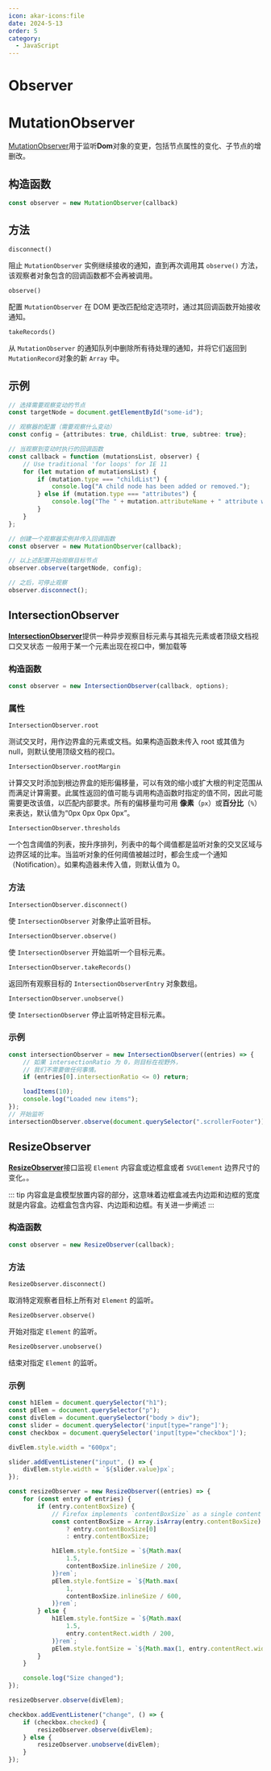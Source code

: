 ```yaml
---
icon: akar-icons:file
date: 2024-5-13
order: 5
category:
  - JavaScript
---
```


# Observer

# MutationObserver

[MutationObserver](https://developer.mozilla.org/zh-CN/docs/Web/API/MutationObserver)用于监听**Dom**对象的变更，包括节点属性的变化、子节点的增删改。

## 构造函数

```typescript :no-line-numbers
const observer = new MutationObserver(callback)
```

## 方法

`disconnect()`

阻止 `MutationObserver` 实例继续接收的通知，直到再次调用其 `observe()` 方法，该观察者对象包含的回调函数都不会再被调用。

`observe()`

配置 `MutationObserver` 在 DOM 更改匹配给定选项时，通过其回调函数开始接收通知。

`takeRecords()`

从 `MutationObserver` 的通知队列中删除所有待处理的通知，并将它们返回到 `MutationRecord`对象的新 `Array` 中。

## 示例

```typescript :no-line-numbers
// 选择需要观察变动的节点
const targetNode = document.getElementById("some-id");

// 观察器的配置（需要观察什么变动）
const config = {attributes: true, childList: true, subtree: true};

// 当观察到变动时执行的回调函数
const callback = function (mutationsList, observer) {
    // Use traditional 'for loops' for IE 11
    for (let mutation of mutationsList) {
        if (mutation.type === "childList") {
            console.log("A child node has been added or removed.");
        } else if (mutation.type === "attributes") {
            console.log("The " + mutation.attributeName + " attribute was modified.");
        }
    }
};

// 创建一个观察器实例并传入回调函数
const observer = new MutationObserver(callback);

// 以上述配置开始观察目标节点
observer.observe(targetNode, config);

// 之后，可停止观察
observer.disconnect();

```

## IntersectionObserver

[**IntersectionObserver**](https://developer.mozilla.org/zh-CN/docs/Web/API/IntersectionObserver)提供一种异步观察目标元素与其祖先元素或者顶级文档视口交叉状态 一般用于某一个元素出现在视口中，懒加载等

### 构造函数

```typescript
const observer = new IntersectionObserver(callback, options);
```

### 属性

`IntersectionObserver.root`<Badge text="只读" />

测试交叉时，用作边界盒的元素或文档。如果构造函数未传入 root 或其值为null，则默认使用顶级文档的视口。

`IntersectionObserver.rootMargin`<Badge text="只读" />

计算交叉时添加到根边界盒的矩形偏移量，可以有效的缩小或扩大根的判定范围从而满足计算需要。此属性返回的值可能与调用构造函数时指定的值不同，因此可能需要更改该值，以匹配内部要求。所有的偏移量均可用 **像素**（`px`）或**百分比**（`%`）来表达，默认值为“0px 0px 0px 0px”。

`IntersectionObserver.thresholds`<Badge text="只读" />

一个包含阈值的列表，按升序排列，列表中的每个阈值都是监听对象的交叉区域与边界区域的比率。当监听对象的任何阈值被越过时，都会生成一个通知（Notification）。如果构造器未传入值，则默认值为 0。

### 方法

`IntersectionObserver.disconnect()`

使 `IntersectionObserver` 对象停止监听目标。

`IntersectionObserver.observe()`

使 `IntersectionObserver` 开始监听一个目标元素。

`IntersectionObserver.takeRecords()`

返回所有观察目标的 `IntersectionObserverEntry` 对象数组。

`IntersectionObserver.unobserve()`

使 `IntersectionObserver` 停止监听特定目标元素。

### 示例

```typescript :no-line-numbers
const intersectionObserver = new IntersectionObserver((entries) => {
    // 如果 intersectionRatio 为 0，则目标在视野外，
    // 我们不需要做任何事情。
    if (entries[0].intersectionRatio <= 0) return;

    loadItems(10);
    console.log("Loaded new items");
});
// 开始监听
intersectionObserver.observe(document.querySelector(".scrollerFooter"));

```

## ResizeObserver

[**ResizeObserver**](https://developer.mozilla.org/zh-CN/docs/Web/API/ResizeObserver)接口监视 `Element` 内容盒或边框盒或者 `SVGElement` 边界尺寸的变化。。

::: tip
内容盒是盒模型放置内容的部分，这意味着边框盒减去内边距和边框的宽度就是内容盒。边框盒包含内容、内边距和边框。有关进一步阐述
:::

### 构造函数

```typescript
const observer = new ResizeObserver(callback);
```

### 方法

`ResizeObserver.disconnect()`

取消特定观察者目标上所有对 `Element` 的监听。

`ResizeObserver.observe()`

开始对指定 `Element` 的监听。

`ResizeObserver.unobserve()`

结束对指定 `Element` 的监听。

### 示例

```typescript :no-line-numbers
const h1Elem = document.querySelector("h1");
const pElem = document.querySelector("p");
const divElem = document.querySelector("body > div");
const slider = document.querySelector('input[type="range"]');
const checkbox = document.querySelector('input[type="checkbox"]');

divElem.style.width = "600px";

slider.addEventListener("input", () => {
    divElem.style.width = `${slider.value}px`;
});

const resizeObserver = new ResizeObserver((entries) => {
    for (const entry of entries) {
        if (entry.contentBoxSize) {
            // Firefox implements `contentBoxSize` as a single content rect, rather than an array
            const contentBoxSize = Array.isArray(entry.contentBoxSize)
                ? entry.contentBoxSize[0]
                : entry.contentBoxSize;

            h1Elem.style.fontSize = `${Math.max(
                1.5,
                contentBoxSize.inlineSize / 200,
            )}rem`;
            pElem.style.fontSize = `${Math.max(
                1,
                contentBoxSize.inlineSize / 600,
            )}rem`;
        } else {
            h1Elem.style.fontSize = `${Math.max(
                1.5,
                entry.contentRect.width / 200,
            )}rem`;
            pElem.style.fontSize = `${Math.max(1, entry.contentRect.width / 600)}rem`;
        }
    }

    console.log("Size changed");
});

resizeObserver.observe(divElem);

checkbox.addEventListener("change", () => {
    if (checkbox.checked) {
        resizeObserver.observe(divElem);
    } else {
        resizeObserver.unobserve(divElem);
    }
});

```